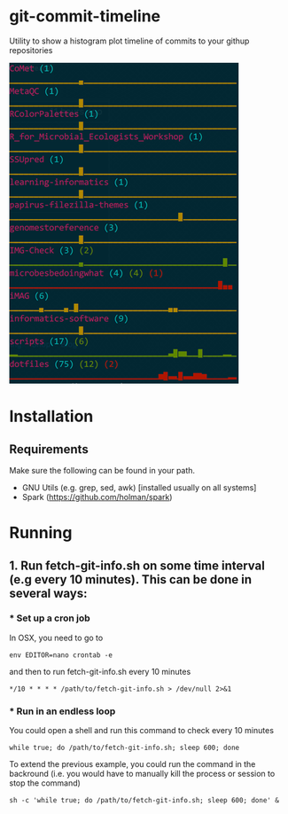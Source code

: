 # git-commit-timeline
Utility to show a histogram plot timeline of commits to your githup repositories

![alt text](https://github.com/js040/git-commit-timeline/blob/master/doc/image1.png)

# Installation

## Requirements
Make sure the following can be found in your path.
* GNU Utils (e.g. grep, sed, awk) [installed usually on all systems]
* Spark (https://github.com/holman/spark)

# Running

## 1. Run fetch-git-info.sh on some time interval (e.g every 10 minutes). This can be done in several ways:

###  * Set up a cron job

In OSX, you need to go to 
```
env EDITOR=nano crontab -e
```

and then to run fetch-git-info.sh every 10 minutes

```
*/10 * * * * /path/to/fetch-git-info.sh > /dev/null 2>&1
```

###  * Run in an endless loop

You could open a shell and run this command to check every 10 minutes
```
while true; do /path/to/fetch-git-info.sh; sleep 600; done
```

To extend the previous example, you could run the command in the backround (i.e. you would have to manually kill the process or session to stop the command)
```
sh -c 'while true; do /path/to/fetch-git-info.sh; sleep 600; done' &
```